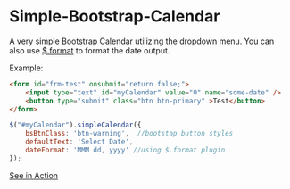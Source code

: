 Simple-Bootstrap-Calendar
=========================

A very simple Bootstrap Calendar utilizing the dropdown menu. You can also use [$.format](https://github.com/phstc/jquery-dateFormat) to format the date output.

Example:

```html
<form id="frm-test" onsubmit="return false;">
    <input type="text" id="myCalendar" value="0" name="some-date" />
    <button type="submit" class="btn btn-primary" >Test</button>
</form>
```

```javascript
$("#myCalendar").simpleCalendar({
    bsBtnClass: 'btn-warning',  //bootstap button styles
    defaultText: 'Select Date',
    dateFormat: 'MMM dd, yyyy' //using $.format plugin
});
```

[See in Action](http://jsfiddle.net/bulletproofscripts/08r7m1hL/embedded/result/)
